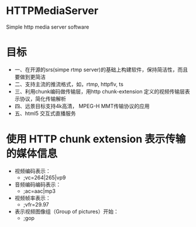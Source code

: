 # HTTPMediaServer
Simple http media server software
# 目标

* 一、在开源的srs(simpe rtmp server)的基础上构建软件，保持简洁性，而且要做到更简洁
* 二、支持主流的推流格式，如，rtmp, httpflv, ts
* 三、利用chunk编码做传输层，用http chunk-extension 定义的视频传输层表示协议，简化传输解析
* 四、远景目标支持4k高清， MPEG-H MMT传输协议的应用 
* 五、html5 交互式直播服务
# 使用 HTTP chunk extension 表示传输的媒体信息
* 视频编码表示：
   * ;vc=264|265|vp9
* 音频编码编码表示：
   * ;ac=aac|mp3
* 视频帧率表示：
   * ;vfr=29.97
* 表示视频图像组（Group of pictures）开始：
   * ;gop
